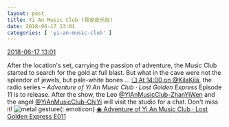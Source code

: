 ```yaml
---
layout: post
title: Yi An Music Club (易安音乐社)
date: 2018-06-17 13:01
categories: [ 'yi-an-music-club' ]
---
```


<div class="weibo-info">
  <a href="https://weibo.com/6094546964/GlLKAe41c">2018-06-17 13:01</a>
</div>

After the location's set, carrying the passion of adventure, the Music Club started to search for the gold at full blast. But what in the cave were not the splendor of jewels, but pale-white bones … [❏ At 14:00 on @KilaKila](http://t.cn/RBHtV2w), the radio series – *Adventure of Yi An Music Club · Lost Golden Express* Episode 11 is to release. After the show, the Leo [@YiAnMusicClub-ZhanYiWen](https://weibo.com/u/6108090526) and the angel [@YiAnMusicClub-ChiYi](https://weibo.com/u/6117581836) will visit the studio for a chat. Don't miss it! ![metal gesture](https://img.t.sinajs.cn/t4/appstyle/expression/ext/normal/1d/2018new_hahashoushi_org.png){:.emoticon} [◉ Adventure of Yi An Music Club · Lost Golden Express E011](http://www.hongdoufm.com/room/1145482664468283473)
